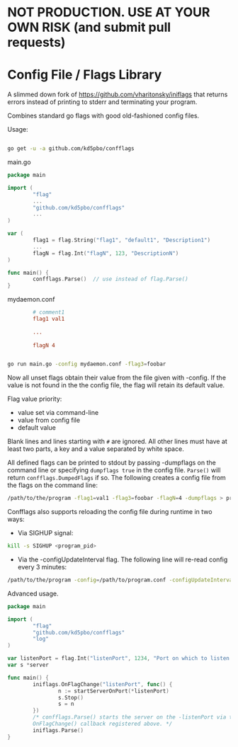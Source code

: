 NOT PRODUCTION.  USE AT YOUR OWN RISK (and submit pull requests)
=====================================

Config File / Flags Library
===========================

A slimmed down fork of https://github.com/vharitonsky/iniflags that returns
errors instead of printing to stderr and terminating your program.

Combines standard go flags with good old-fashioned config files.

Usage:

```bash

go get -u -a github.com/kd5pbo/confflags
```

main.go
```go
package main

import (
        "flag"
        ...
        "github.com/kd5pbo/confflags"
        ...
)

var (
        flag1 = flag.String("flag1", "default1", "Description1")
        ...
        flagN = flag.Int("flagN", 123, "DescriptionN")
)

func main() {
        confflags.Parse()  // use instead of flag.Parse()
}
```

mydaemon.conf

```ini
        # comment1
        flag1 val1
        
        ...
        
        flagN 4
```

```bash

go run main.go -config mydaemon.conf -flag3=foobar

```

Now all unset flags obtain their value from the file given with -config.
If the value is not found in the the config file, the flag will retain its
default value.

Flag value priority:
  - value set via command-line
  - value from config file
  - default value

Blank lines and lines starting with `#` are ignored.  All other lines must have
at least two parts, a key and a value separated by white space.

All defined flags can be printed to stdout by passing -dumpflags on the
command line or specifying `dumpflags true` in the config file.  `Parse()`
will return `confflags.DumpedFlags` if so.  The following creates a config
file from the flags on the command line:

```bash
/path/to/the/program -flag1=val1 -flag3=foobar -flagN=4 -dumpflags > program.conf
```


Confflags also supports reloading the config file during runtime in two ways:

  * Via SIGHUP signal:

```bash
kill -s SIGHUP <program_pid>
```

  * Via the -configUpdateInterval flag. The following line will re-read config
every 3 minutes:

```bash
/path/to/the/program -config=/path/to/program.conf -configUpdateInterval=3m
```


Advanced usage.

```go
package main

import (
        "flag"
        "github.com/kd5pbo/confflags"
        "log"
)

var listenPort = flag.Int("listenPort", 1234, "Port on which to listen.")
var s *server

func main() {
        iniflags.OnFlagChange("listenPort", func() {
                n := startServerOnPort(*listenPort)
                s.Stop()
                s = n
        })
        /* confflags.Parse() starts the server on the -listenPort via the
        OnFlagChange() callback registered above. */
        iniflags.Parse()
}
```
